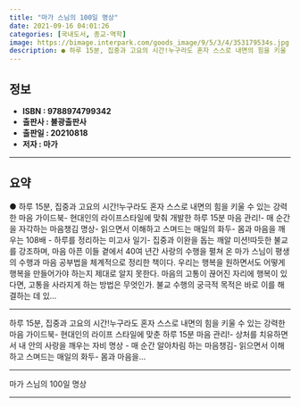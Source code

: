 ```yaml
---
title: "마가 스님의 100일 명상"
date: 2021-09-16 04:01:26
categories: [국내도서, 종교-역학]
image: https://bimage.interpark.com/goods_image/9/5/3/4/353179534s.jpg
description: ● 하루 15분, 집중과 고요의 시간!누구라도 혼자 스스로 내면의 힘을 키울 수 있는 강력한 마음 가이드북- 현대인의 라이프스타일에 맞춰 개발한 하루 15분 마음 관리!- 매 순간을 자각하는 마음챙김 명상- 읽으면서 이해하고 스며드는 매일의 화두- 몸과 마음을 깨우는 108배 - 하루
---
```


## **정보**

- **ISBN : 9788974799342**
- **출판사 : 불광출판사**
- **출판일 : 20210818**
- **저자 : 마가**

------



## **요약**

●  하루 15분, 집중과 고요의 시간!누구라도 혼자 스스로 내면의 힘을 키울 수 있는 강력한 마음 가이드북- 현대인의 라이프스타일에 맞춰 개발한 하루 15분 마음 관리!- 매 순간을 자각하는 마음챙김 명상- 읽으면서 이해하고 스며드는 매일의 화두- 몸과 마음을 깨우는 108배 - 하루를 정리하는 미고사 일기- 집중과 이완을 돕는 깨알 미션!따듯한 불교를 강조하며, 마음 아픈 이들 곁에서 40여 년간 사랑의 수행을 펼쳐 온 마가 스님이 평생의 수행과 마음 공부법을 체계적으로 정리한 책이다. 우리는 행복을 원하면서도 어떻게 행복을 만들어가야 하는지 제대로 알지 못한다. 마음의 고통이 끊어진 자리에 행복이 있다면, 고통을 사라지게 하는 방법은 무엇인가. 불교 수행의 궁극적 목적은 바로 이를 해결하는 데 있...

------

하루 15분, 집중과 고요의 시간!누구라도 혼자 스스로 내면의 힘을 키울 수 있는 강력한 마음 가이드북- 현대인의 라이프 스타일에 맞춘 하루 15분 마음 관리!- 상처를 치유하면서 내 안의 사랑을 깨우는 자비 명상  - 매 순간 알아차림 하는 마음챙김- 읽으면서 이해하고 스며드는 매일의 화두- 몸과 마음을... 

------


마가 스님의 100일 명상 

------



